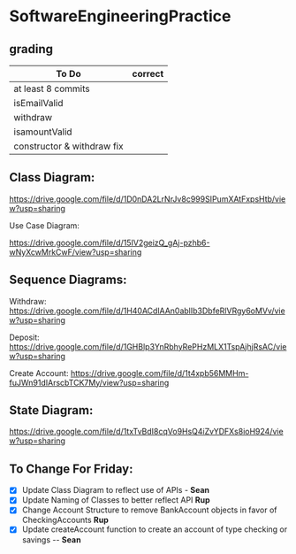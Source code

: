 # SoftwareEngineeringPractice
## grading

To Do | correct
---|---
at least 8 commits|
isEmailValid|
withdraw|
isamountValid|
constructor & withdraw fix|

Class Diagram:
--------------

https://drive.google.com/file/d/1D0nDA2LrNrJv8c999SIPumXAtFxpsHtb/view?usp=sharing

Use Case Diagram:

https://drive.google.com/file/d/15IV2geizQ_gAj-pzhb6-wNyXcwMrkCwF/view?usp=sharing

Sequence Diagrams:
------------------

Withdraw:
https://drive.google.com/file/d/1H40ACdlAAn0ablIb3DbfeRlVRgy6oMVv/view?usp=sharing

Deposit:
https://drive.google.com/file/d/1GHBlp3YnRbhyRePHzMLX1TspAjhjRsAC/view?usp=sharing

Create Account:
https://drive.google.com/file/d/1t4xpb56MMHm-fuJWn91dIArscbTCK7My/view?usp=sharing

State Diagram:
--------------
https://drive.google.com/file/d/1txTvBdI8cqVo9HsQ4iZvYDFXs8ioH924/view?usp=sharing


To Change For Friday:
---------------------
- [X] Update Class Diagram to reflect use of APIs - **Sean**
-  [X] Update Naming of Classes to better reflect API **Rup**
- [X] Change Account Structure to remove BankAccount objects in favor of CheckingAccounts **Rup**
- [X] Update createAccount function to create an account of type checking or savings -- **Sean**
